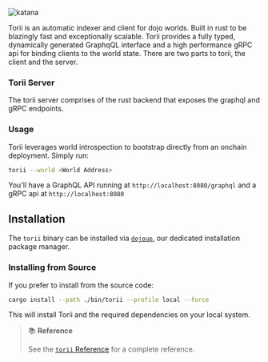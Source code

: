 ![katana](/torii-icon-word.png)

Torii is an automatic indexer and client for dojo worlds. Built in rust to be blazingly fast and exceptionally scalable. Torii provides a fully typed, dynamically generated GraphqQL interface and a high performance gRPC api for binding clients to the world state. There are two parts to torii, the client and the server.

### Torii Server

The torii server comprises of the rust backend that exposes the graphql and gRPC endpoints.

<!-- ### Torii Client

Torii client interfaces with the server to provide an easy to use api for your clients:

- [wasm](/client/dojojs.md#dojoenginetorii-wasm)
- [unity](/client/sdk/unity.md)
- [c](/client/sdk/unity.md) -->

### Usage

Torii leverages world introspection to bootstrap directly from an onchain deployment. Simply run:

```sh
torii --world <World Address>
```

You'll have a GraphQL API running at `http://localhost:8080/graphql` and a gRPC api at `http://localhost:8080`

## Installation

The `torii` binary can be installed via [`dojoup`](/getting-started.md), our dedicated installation package manager.

### Installing from Source

If you prefer to install from the source code:

```sh
cargo install --path ./bin/torii --profile local --force
```

This will install Torii and the required dependencies on your local system.

> 📚 **Reference**
>
> See the [`torii` Reference](/toolchain/torii/reference.md) for a complete reference.
